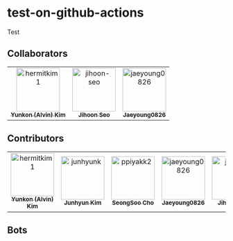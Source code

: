 # test-on-github-actions

Test


## Collaborators

<!-- readme: collaborators -start -->
<table>
<tr>
    <td align="center">
        <a href="https://github.com/hermitkim1">
            <img src="https://avatars.githubusercontent.com/u/7975459?v=4" width="100;" alt="hermitkim1"/>
            <br />
            <sub><b>Yunkon (Alvin) Kim </b></sub>
        </a>
    </td>
    <td align="center">
        <a href="https://github.com/jihoon-seo">
            <img src="https://avatars.githubusercontent.com/u/46767780?v=4" width="100;" alt="jihoon-seo"/>
            <br />
            <sub><b>Jihoon Seo</b></sub>
        </a>
    </td>
    <td align="center">
        <a href="https://github.com/jaeyoung0826">
            <img src="https://avatars.githubusercontent.com/u/63827432?v=4" width="100;" alt="jaeyoung0826"/>
            <br />
            <sub><b>Jaeyoung0826</b></sub>
        </a>
    </td></tr>
</table>
<!-- readme: collaborators -end -->

## Contributors

<!-- readme: contributors -start -->
<table>
<tr>
    <td align="center">
        <a href="https://github.com/hermitkim1">
            <img src="https://avatars.githubusercontent.com/u/7975459?v=4" width="100;" alt="hermitkim1"/>
            <br />
            <sub><b>Yunkon (Alvin) Kim </b></sub>
        </a>
    </td>
    <td align="center">
        <a href="https://github.com/junhyunk">
            <img src="https://avatars.githubusercontent.com/u/10242780?v=4" width="100;" alt="junhyunk"/>
            <br />
            <sub><b>Junhyun Kim</b></sub>
        </a>
    </td>
    <td align="center">
        <a href="https://github.com/ppiyakk2">
            <img src="https://avatars.githubusercontent.com/u/330233?v=4" width="100;" alt="ppiyakk2"/>
            <br />
            <sub><b>SeongSoo Cho</b></sub>
        </a>
    </td>
    <td align="center">
        <a href="https://github.com/jaeyoung0826">
            <img src="https://avatars.githubusercontent.com/u/63827432?v=4" width="100;" alt="jaeyoung0826"/>
            <br />
            <sub><b>Jaeyoung0826</b></sub>
        </a>
    </td>
    <td align="center">
        <a href="https://github.com/jihoon-seo">
            <img src="https://avatars.githubusercontent.com/u/46767780?v=4" width="100;" alt="jihoon-seo"/>
            <br />
            <sub><b>Jihoon Seo</b></sub>
        </a>
    </td></tr>
</table>
<!-- readme: contributors -end -->

## Bots

<!-- readme: bots -start -->
<table>
</table>
<!-- readme: bots -end -->

